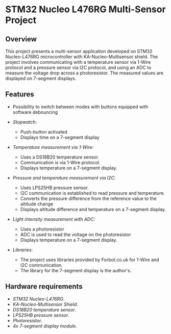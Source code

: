 # STM32 Nucleo L476RG Multi-Sensor Project

## Overview

This project presents a multi-sensor application developed on STM32 Nucleo-L476RG microcontroller with KA-Nucleo-Multisensor shield. The project involves communicating with a temperature sensor via 1-Wire protocol and a pressure sensor via I2C protocol, and using an ADC to measure the voltage drop across a photoresistor. The measured values are displayed on 7-segment displays.

## Features
- Possibility to switch between modes with buttons equipped with software debouncing

- *Stopwatch*:
  - Push-button activated
  - Displays time on a 7-segment display

- *Temperature measurement via 1-Wire*: 
  - Uses a DS18B20 temperature sensor.
  - Communication is via 1-Wire protocol.
  - Displays temperature on a 7-segment display.

- *Pressure and temperature measurement via I2C*:
  - Uses LPS25HB pressure sensor.
  - I2C communication is established to read pressure and temperature.
  - Converts the pressure difference from the reference value to the altitude change
  - Displays altitude difference and temperature on a 7-segment display.

- *Light intensity measurement with ADC*:
  - Uses a photoresistor
  - ADC is used to read the voltage on the photoresistor
  - Displays temperature on a 7-segment display.

- *Libraries*:
  - The project uses libraries provided by Forbot.co.uk for 1-Wire and I2C communication.
  - The library for the 7-segment display is the author's.

## Hardware requirements

- *STM32 Nucleo-L476RG*.
- *KA-Nucleo-Multisensor Shield*.
- *DS18B20 temperature sensor*.
- *LPS25HB pressure sensor*.
- *Photoresistor*.
- *4x 7-segment display module*.

